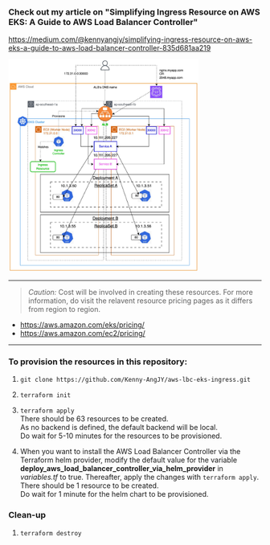 ### Check out my article on "Simplifying Ingress Resource on AWS EKS: A Guide to AWS Load Balancer Controller"
https://medium.com/@kennyangjy/simplifying-ingress-resource-on-aws-eks-a-guide-to-aws-load-balancer-controller-835d681aa219

<img src="./ingress-flow.jpg"  width="75%" height="75%">

---
> *Caution:* Cost will be involved in creating these resources. For more information, do visit the relavent resource pricing pages as it differs from region to region.
- https://aws.amazon.com/eks/pricing/
- https://aws.amazon.com/ec2/pricing/
---
### To provision the resources in this repository:
1. `git clone https://github.com/Kenny-AngJY/aws-lbc-eks-ingress.git`
2. `terraform init`
3. `terraform apply`
<br>There should be 63 resources to be created.
<br>As no backend is defined, the default backend will be local.
<br>Do wait for 5-10 minutes for the resources to be provisioned.

4. When you want to install the AWS Load Balancer Controller via the Terraform helm provider, modify the default value for the variable **deploy_aws_load_balancer_controller_via_helm_provider** in *variables.tf* to true. Thereafter, apply the changes with `terraform apply`.
<br>There should be 1 resource to be created.
<br>Do wait for 1 minute for the helm chart to be provisioned.

### Clean-up
1. `terraform destroy`